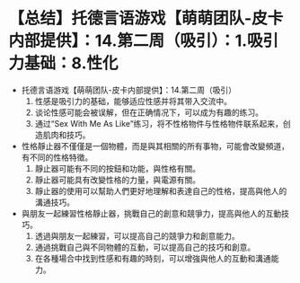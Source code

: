 # 【总结】托德言语游戏【萌萌团队-皮卡内部提供】：14.第二周（吸引）：1.吸引力基础：8.性化

-   托德言语游戏【萌萌团队-皮卡内部提供】：14.第二周（吸引）
    1.  性感是吸引力的基础，能够适应性感并将其带入交流中。
    2.  谈论性感可能会被误解，但在正确情况下，可以成为有趣的练习。
    3.  通过“Sex With Me As Like”练习，将不性格物件与性格物件联系起来，创造肌肉和技巧。
-   性格靜止器不僅僅是一個物體，而是與其相關的所有事物，可能會改變頻道，有不同的性格特徵。
    1.  靜止器可能有不同的按鈕和功能，與性格有關。
    2.  靜止器可能具有改變性格的力量，與電源有關。
    3.  靜止器的使用可以幫助人們更好地理解和表達自己的性格，提高與他人的溝通技巧。
-   與朋友一起練習性格靜止器，挑戰自己的創意和競爭力，提高與他人的互動技巧。
    1.  透過與朋友一起練習，可以提高自己的競爭力和創意能力。
    2.  通過挑戰自己與不同物體的互動，可以提高自己的技巧和創意。
    3.  在各種場合中找到性感和有趣的時刻，可以增強與他人的互動和溝通能力。